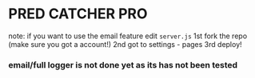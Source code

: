 # PRED CATCHER PRO
note: if you want to use the email feature edit ``server.js`` 
1st fork the repo (make sure you got a account!)
2nd got to settings - pages 
3rd deploy!
### email/full logger is not done yet as its has not been tested
